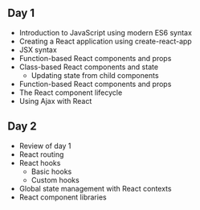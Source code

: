 ## Day 1

- Introduction to JavaScript using modern ES6 syntax
- Creating a React application using create-react-app
- JSX syntax
- Function-based React components and props
- Class-based React components and state
  - Updating state from child components
- Function-based React components and props
- The React component lifecycle
- Using Ajax with React

## Day 2

- Review of day 1
- React routing
- React hooks
  - Basic hooks
  - Custom hooks
- Global state management with React contexts
- React component libraries
